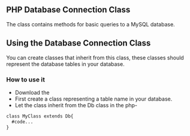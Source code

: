 ## PHP Database Connection Class

The class contains methods for basic queries to a MySQL database. 

## Using the Database Connection Class
You can create classes that inherit from this class, these classes should represent the database tables in your database.

### How to use it
- Download the 
- First create a class representing a table name in your database.
- Let the class inherit from the Db class in the php-

```markdown
class MyClass extends Db{
  #code...
}
```
